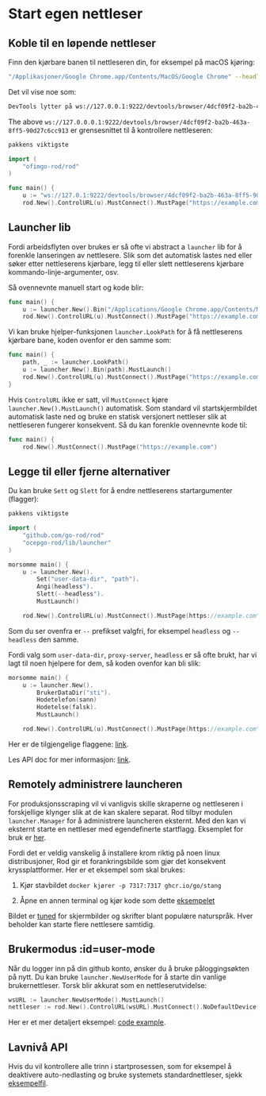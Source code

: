 # Start egen nettleser

## Koble til en løpende nettleser

Finn den kjørbare banen til nettleseren din, for eksempel på macOS kjøring:

```bash
"/Applikasjoner/Google Chrome.app/Contents/MacOS/Google Chrome" --headless --remote-debugging-port=9222
```

Det vil vise noe som:

```txt
DevTools lytter på ws://127.0.0.1:9222/devtools/browser/4dcf09f2-ba2b-463a-8ff5-90d27c6cc913
```

The above `ws://127.0.0.0.1:9222/devtools/browser/4dcf09f2-ba2b-463a-8ff5-90d27c6cc913` er grensesnittet til å kontrollere nettleseren:

```go
pakkens viktigste

import (
    "ofimgo-rod/rod"
)

func main() {
    u := "ws://127.0.1:9222/devtools/browser/4dcf09f2-ba2b-463a-8ff5-90d27c6cc913"
    rod.New().ControlURL(u).MustConnect().MustPage("https://example.com")

```

## Launcher lib

Fordi arbeidsflyten over brukes er så ofte vi abstract a `launcher` lib for å forenkle lanseringen av nettlesere. Slik som det automatisk lastes ned eller søker etter nettleserens kjørbare, legg til eller slett nettleserens kjørbare kommando-linje-argumenter, osv.

Så ovennevnte manuell start og kode blir:

```go
func main() {
    u := launcher.New().Bin("/Applications/Google Chrome.app/Contents/MacOS/Google Chrome").MustLaunch()
    rod.New().ControlURL(u).MustConnect().MustPage("https://example.com")

```

Vi kan bruke hjelper-funksjonen `launcher.LookPath` for å få nettleserens kjørbare bane, koden ovenfor er den samme som:

```go
func main() {
    path, _ := launcher.LookPath()
    u := launcher.New().Bin(path).MustLaunch()
    rod.New().ControlURL(u).MustConnect().MustPage("https://example.com")
}
```

Hvis `ControlURL` ikke er satt, vil `MustConnect` kjøre `launcher.New().MustLaunch()` automatisk. Som standard vil startskjermbildet automatisk laste ned og bruke en statisk versjonert nettleser slik at nettleseren fungerer konsekvent. Så du kan forenkle ovennevnte kode til:

```go
func main() {
    rod.New().MustConnect().MustPage("https://example.com")

```

## Legge til eller fjerne alternativer

Du kan bruke `Sett` og `Slett` for å endre nettleserens startargumenter (flagger):

```go
pakkens viktigste

import (
    "github.com/go-rod/rod"
    "ocepgo-rod/lib/launcher"
)

morsomme main() {
    u := launcher.New().
        Set("user-data-dir", "path").
        Angi(headless").
        Slett(--headless").
        MustLaunch()

    rod.New().ControlURL(u).MustConnect().MustPage(https://example.com")

```

Som du ser ovenfra er `--` prefikset valgfri, for eksempel `headless` og `--headless` den samme.

Fordi valg som `user-data-dir`, `proxy-server`, `headless` er så ofte brukt, har vi lagt til noen hjelpere for dem, så koden ovenfor kan bli slik:

```go
morsomme main() {
    u := launcher.New().
        BrukerDataDir("sti").
        Hodetelefon(sann)
        Hodetelse(falsk).
        MustLaunch()

    rod.New().ControlURL(u).MustConnect().MustPage(https://example.com")

```

Her er de tilgjengelige flaggene: [link](https://peter.sh/experiments/chromium-command-line-switches).

Les API doc for mer informasjon: [link](https://pkg.go.dev/github.com/go-rod/rod/lib/launcher#Launcher).

## Remotely administrere launcheren

For produksjonsscraping vil vi vanligvis skille skraperne og nettleseren i forskjellige klynger slik at de kan skalere separat. Rod tilbyr modulen `launcher.Manager` for å administrere launcheren eksternt. Med den kan vi eksternt starte en nettleser med egendefinerte startflagg. Eksemplet for bruk er [her](https://github.com/go-rod/rod/blob/master/lib/launcher/rod-manager/main.go).

Fordi det er veldig vanskelig å installere krom riktig på noen linux distribusjoner, Rod gir et forankringsbilde som gjør det konsekvent kryssplattformer. Her er et eksempel som skal brukes:

1. Kjør stavbildet `docker kjører -p 7317:7317 ghcr.io/go/stang`

2. Åpne en annen terminal og kjør kode som dette [eksempelet](https://github.com/go-rod/rod/blob/master/lib/examples/launch-managed/main.go)

Bildet er [tuned](https://github.com/go-rod/rod/blob/master/lib/docker/Dockerfile) for skjermbilder og skrifter blant populære naturspråk. Hver beholder kan starte flere nettlesere samtidig.

## Brukermodus :id=user-mode

Når du logger inn på din github konto, ønsker du å bruke påloggingsøkten på nytt. Du kan bruke `launcher.NewUserMode` for å starte din vanlige brukernettleser. Torsk blir akkurat som en nettleserutvidelse:

```go
wsURL := launcher.NewUserMode().MustLaunch()
nettleser := rod.New().ControlURL(wsURL).MustConnect().NoDefaultDevice()
```

Her er et mer detaljert eksempel: [code example](https://github.com/go-rod/rod/blob/master/lib/examples/use-rod-like-chrome-extension/main.go).

## Lavnivå API

Hvis du vil kontrollere alle trinn i startprosessen, som for eksempel å deaktivere auto-nedlasting og bruke systemets standardnettleser, sjekk [eksempelfil](https://github.com/go-rod/rod/blob/master/lib/launcher/example_test.go).
